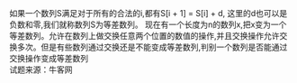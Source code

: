 
如果一个数列S满足对于所有的合法的i,都有S[i + 1] = S[i] + d, 这里的d也可以是负数和零,我们就称数列S为等差数列。
现在有一个长度为n的数列x,把x变为一个等差数列。允许在数列上做交换任意两个位置的数值的操作,并且交换操作允许交换多次。但是有些数列通过交换还是不能变成等差数列,判别一个数列是否能通过交换操作变成等差数列  
  试题来源：牛客网
